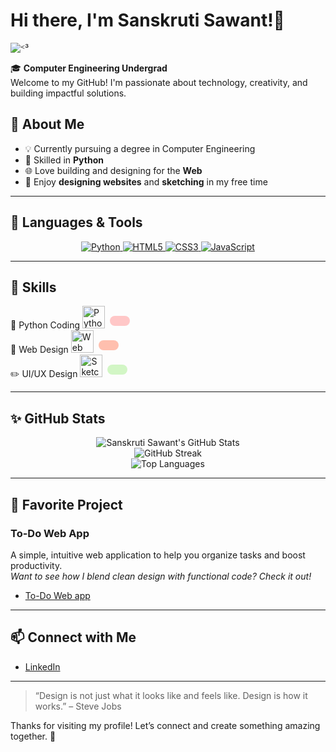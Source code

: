 # Hi there, I'm Sanskruti Sawant!🌷

![ᑉ³](https://github.com/user-attachments/assets/73a83e84-ae58-40c4-a798-8b268a34c6f3)


🎓 **Computer Engineering Undergrad**  
Welcome to my GitHub! I'm passionate about technology, creativity, and building impactful solutions.

## 🌸 About Me
- 💡 Currently pursuing a degree in Computer Engineering
- 🐍 Skilled in **Python**
- 🌐 Love building and designing for the **Web**
- 🎨 Enjoy **designing websites** and **sketching** in my free time
---
## 🚀 Languages & Tools

<div align="center">
  <a href="https://www.python.org/" target="_blank">
    <img src="https://img.shields.io/badge/Python-FFC7C7?style=for-the-badge&logo=python&logoColor=white" alt="Python"/>
  </a>
  <a href="https://developer.mozilla.org/en-US/docs/Web/HTML" target="_blank">
    <img src="https://img.shields.io/badge/HTML5-FFBFAE?style=for-the-badge&logo=html5&logoColor=white" alt="HTML5"/>
  </a>
  <a href="https://developer.mozilla.org/en-US/docs/Web/CSS" target="_blank">
    <img src="https://img.shields.io/badge/CSS3-D2F6C5?style=for-the-badge&logo=css3&logoColor=white" alt="CSS3"/>
  </a>
  <a href="https://developer.mozilla.org/en-US/docs/Web/JavaScript" target="_blank">
    <img src="https://img.shields.io/badge/JavaScript-FFF6BF?style=for-the-badge&logo=javascript&logoColor=black" alt="JavaScript"/>
  </a>
</div>

---

## 🌸 Skills
🐍 Python Coding
<img src="https://img.icons8.com/pastel-glyph/48/ffb6c1/laptop--v2.png" width="36" alt="Python Coding" title="Python Coding"/>
<span style="background-color:#FFC7C7; border-radius:12px; padding:8px 16px; margin:4px; display:inline-block;">
</span>
<br>
🎨 Web Design
<img src="https://img.icons8.com/pastel-glyph/48/ffbfae/web-design.png" width="36" alt="Web Design" title="Web Design"/>
<span style="background-color:#FFBFAE; border-radius:12px; padding:8px 16px; margin:4px; display:inline-block;">
</span>
<br>
✏️ UI/UX Design
<img src="https://img.icons8.com/pastel-glyph/48/d2f6c5/pencil--v2.png" width="36" alt="Sketching" title="Sketching"/>
<span style="background-color:#D2F6C5; border-radius:12px; padding:8px 16px; margin:4px; display:inline-block;">
</span>
<br>

---

## ✨ GitHub Stats

<div align="center">

  <!-- Main Stats Card -->
  <img src="https://github-readme-stats.vercel.app/api?username=Sanskruti-Sawant&show_icons=true&bg_color=16161a&title_color=ffb6c1&icon_color=ffb6c1&text_color=fff&border_radius=15" alt="Sanskruti Sawant's GitHub Stats" />

  <!-- Streak Card -->
  <br>
  <img src="https://github-readme-streak-stats.herokuapp.com/?user=Sanskruti-Sawant&theme=dark&background=16161a&ring=ffb6c1&fire=ffb6c1&currStreakNum=fff&sideNums=ffb6c1&currStreakLabel=ffb6c1&sideLabels=ffb6c1&dates=fff&border=ffb6c1" alt="GitHub Streak" />

  <!-- Top Languages Card -->
  <br>
  <img src="https://github-readme-stats.vercel.app/api/top-langs/?username=Sanskruti-Sawant&layout=compact&bg_color=16161a&title_color=ffb6c1&text_color=fff&border_radius=15" alt="Top Languages" />
</div>

---

## 🚀 Favorite Project
### To-Do Web App
A simple, intuitive web application to help you organize tasks and boost productivity.  
*Want to see how I blend clean design with functional code? Check it out!*
- [To-Do Web app](https://github.com/Sanskruti-Sawant/OIBSIP_WebDevelopment_3)
  
---

## 📫 Connect with Me
- [LinkedIn](https://www.linkedin.com/in/sanskruti-sawant-0b6725329)

---

> “Design is not just what it looks like and feels like. Design is how it works.” – Steve Jobs

Thanks for visiting my profile! Let’s connect and create something amazing together. 🚀
